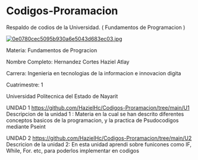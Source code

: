 # Codigos-Proramacion
Respaldo de codios de la Universidad. ( Fundamentos de Programacion )

[![0e0780cec5095b930a6e5043d683ec03.jpg](https://i.postimg.cc/cLbhYPVX/0e0780cec5095b930a6e5043d683ec03.jpg)](https://postimg.cc/5X88WK9C)

Materia: Fundamentos de Progracion

Nombre Completo: Hernandez Cortes Haziel Atlay

Carrera: Ingenieria en tecnologias de la informacion e innovacion digita

Cuatrimestre: 1

Universidad Politecnica del Estado de Nayarit

UNIDAD 1
https://github.com/HazielHc/Codigos-Proramacion/tree/main/U1
Descripcion de la unidad 1 : Materia en la cual se han descrito diferentes conceptos basicos de la programacion, y la practica de Psudocodigos mediante Pseint

UNIDAD 2
https://github.com/HazielHc/Codigos-Proramacion/tree/main/U2
Descricion de la unidad 2: En esta unidad aprendi sobre funicones como IF, While, For. etc, para poderlos implementar en codigos



